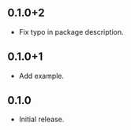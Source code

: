 ## 0.1.0+2
 - Fix typo in package description.

## 0.1.0+1
 - Add example.

## 0.1.0
 - Initial release.